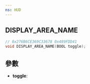 ```yaml
---
ns: HUD
---
```

## DISPLAY_AREA_NAME

```c
// 0x276B6CE369C33678 0x489FDD41
void DISPLAY_AREA_NAME(BOOL toggle);
```


## 參數
* **toggle**: 


